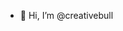 - 👋 Hi, I’m @creativebull

<!---
creativebull/creativebull is a ✨ special ✨ repository because its `README.md` (this file) appears on your GitHub profile.
You can click the Preview link to take a look at your changes.
--->
